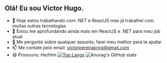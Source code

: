 ## Olá! Eu sou Victor Hugo.

- 🔭 Hoje estou trabalhando com .NET e ReactJS mas já trabalhei com muitas outras tecnologias
- 🌱 Estou me aprofundando ainda mais em ReactJS e .NET para meu job atual
- 💬 Me pergunte sobre qualquer assunto, farei meu melhor para te ajudar
- 📫 Me contate pelo email: victorpereiraprog@gmail.com
- 😄 Pronouns: He/Him
[![Top Langs](https://github-readme-stats.vercel.app/api/top-langs/?username=vituinha)](https://github.com/anuraghazra/github-readme-stats)
![Anurag's GitHub stats](https://github-readme-stats.vercel.app/api?username=vituinha&show_icons=true&theme=transparent)
